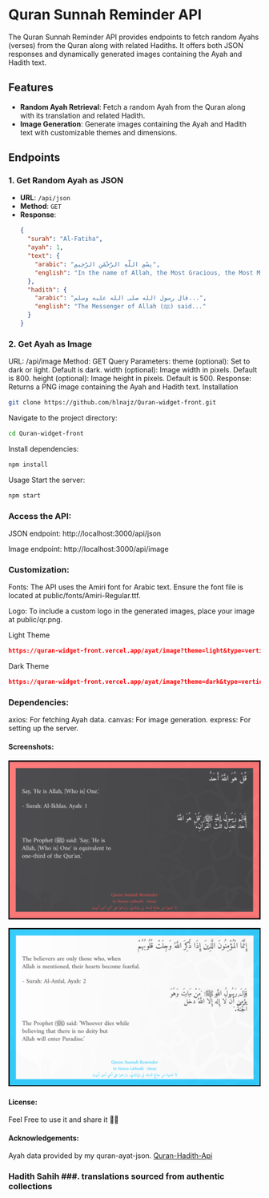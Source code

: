 # Quran Sunnah Reminder API

The Quran Sunnah Reminder API provides endpoints to fetch random Ayahs (verses) from the Quran along with related Hadiths. It offers both JSON responses and dynamically generated images containing the Ayah and Hadith text.

## Features

- **Random Ayah Retrieval**: Fetch a random Ayah from the Quran along with its translation and related Hadith.
- **Image Generation**: Generate images containing the Ayah and Hadith text with customizable themes and dimensions.

## Endpoints

### 1. Get Random Ayah as JSON

- **URL**: `/api/json`
- **Method**: `GET`
- **Response**:
  ```json
  {
    "surah": "Al-Fatiha",
    "ayah": 1,
    "text": {
      "arabic": "بِسْمِ اللَّهِ الرَّحْمَٰنِ الرَّحِيمِ",
      "english": "In the name of Allah, the Most Gracious, the Most Merciful."
    },
    "hadith": {
      "arabic": "قال رسول الله صلى الله عليه وسلم...",
      "english": "The Messenger of Allah (ﷺ) said..."
    }
  }
### 2. Get Ayah as Image
   URL: /api/image
Method: GET
Query Parameters:
theme (optional): Set to dark or light. Default is dark.
width (optional): Image width in pixels. Default is 800.
height (optional): Image height in pixels. Default is 500.
Response: Returns a PNG image containing the Ayah and Hadith text.
Installation
 ```bash
git clone https://github.com/hlnajz/Quran-widget-front.git

 ```

Navigate to the project directory:
 ```bash
cd Quran-widget-front
 ```
Install dependencies:
 ```bash
npm install
 ```
Usage
Start the server:
 ```bash
npm start
 ```
### Access the API:

JSON endpoint: http://localhost:3000/api/json

Image endpoint: http://localhost:3000/api/image



### Customization:

Fonts: The API uses the Amiri font for Arabic text. Ensure the font file is located at public/fonts/Amiri-Regular.ttf.

Logo: To include a custom logo in the generated images, place your image at public/qr.png.

Light Theme
 ```json
https://quran-widget-front.vercel.app/ayat/image?theme=light&type=vertical&width=800&height=500
 ```

Dark Theme
 ```json
https://quran-widget-front.vercel.app/ayat/image?theme=dark&type=vertical&width=800&height=500
 ```

### Dependencies:

axios: For fetching Ayah data.
canvas: For image generation.
express: For setting up the server.

#### Screenshots:

![Dark Theme](https://raw.githubusercontent.com/hlnajz/assets/refs/heads/main/dark-theme.png)

![Light Theme](https://raw.githubusercontent.com/hlnajz/assets/refs/heads/main/light-theme.png)


#### License:
Feel Free to use it and share it 🥇😘

#### Acknowledgements:
Ayah data provided by my quran-ayat-json.
[Quran-Hadith-Api](https://quran-ayat-json.vercel.app/)

### Hadith Sahih ###. translations sourced from authentic collections 
